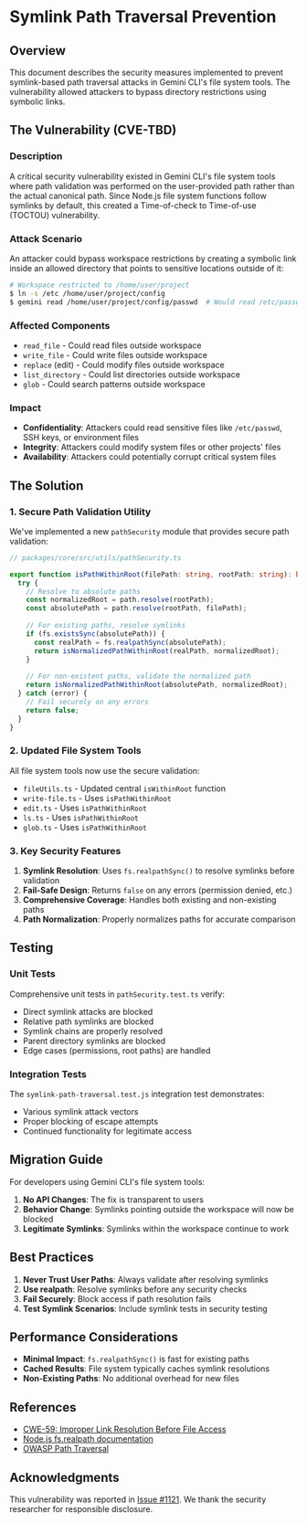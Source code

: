 # Symlink Path Traversal Prevention

## Overview

This document describes the security measures implemented to prevent symlink-based path traversal attacks in Gemini CLI's file system tools. The vulnerability allowed attackers to bypass directory restrictions using symbolic links.

## The Vulnerability (CVE-TBD)

### Description

A critical security vulnerability existed in Gemini CLI's file system tools where path validation was performed on the user-provided path rather than the actual canonical path. Since Node.js file system functions follow symlinks by default, this created a Time-of-check to Time-of-use (TOCTOU) vulnerability.

### Attack Scenario

An attacker could bypass workspace restrictions by creating a symbolic link inside an allowed directory that points to sensitive locations outside of it:

```bash
# Workspace restricted to /home/user/project
$ ln -s /etc /home/user/project/config
$ gemini read /home/user/project/config/passwd  # Would read /etc/passwd!
```

### Affected Components

- `read_file` - Could read files outside workspace
- `write_file` - Could write files outside workspace  
- `replace` (edit) - Could modify files outside workspace
- `list_directory` - Could list directories outside workspace
- `glob` - Could search patterns outside workspace

### Impact

- **Confidentiality**: Attackers could read sensitive files like `/etc/passwd`, SSH keys, or environment files
- **Integrity**: Attackers could modify system files or other projects' files
- **Availability**: Attackers could potentially corrupt critical system files

## The Solution

### 1. Secure Path Validation Utility

We've implemented a new `pathSecurity` module that provides secure path validation:

```typescript
// packages/core/src/utils/pathSecurity.ts

export function isPathWithinRoot(filePath: string, rootPath: string): boolean {
  try {
    // Resolve to absolute paths
    const normalizedRoot = path.resolve(rootPath);
    const absolutePath = path.resolve(rootPath, filePath);
    
    // For existing paths, resolve symlinks
    if (fs.existsSync(absolutePath)) {
      const realPath = fs.realpathSync(absolutePath);
      return isNormalizedPathWithinRoot(realPath, normalizedRoot);
    }
    
    // For non-existent paths, validate the normalized path
    return isNormalizedPathWithinRoot(absolutePath, normalizedRoot);
  } catch (error) {
    // Fail securely on any errors
    return false;
  }
}
```

### 2. Updated File System Tools

All file system tools now use the secure validation:

- `fileUtils.ts` - Updated central `isWithinRoot` function
- `write-file.ts` - Uses `isPathWithinRoot` 
- `edit.ts` - Uses `isPathWithinRoot`
- `ls.ts` - Uses `isPathWithinRoot`
- `glob.ts` - Uses `isPathWithinRoot`

### 3. Key Security Features

1. **Symlink Resolution**: Uses `fs.realpathSync()` to resolve symlinks before validation
2. **Fail-Safe Design**: Returns `false` on any errors (permission denied, etc.)
3. **Comprehensive Coverage**: Handles both existing and non-existing paths
4. **Path Normalization**: Properly normalizes paths for accurate comparison

## Testing

### Unit Tests

Comprehensive unit tests in `pathSecurity.test.ts` verify:
- Direct symlink attacks are blocked
- Relative path symlinks are blocked
- Symlink chains are properly resolved
- Parent directory symlinks are blocked
- Edge cases (permissions, root paths) are handled

### Integration Tests

The `symlink-path-traversal.test.js` integration test demonstrates:
- Various symlink attack vectors
- Proper blocking of escape attempts
- Continued functionality for legitimate access

## Migration Guide

For developers using Gemini CLI's file system tools:

1. **No API Changes**: The fix is transparent to users
2. **Behavior Change**: Symlinks pointing outside the workspace will now be blocked
3. **Legitimate Symlinks**: Symlinks within the workspace continue to work

## Best Practices

1. **Never Trust User Paths**: Always validate after resolving symlinks
2. **Use realpath**: Resolve symlinks before any security checks
3. **Fail Securely**: Block access if path resolution fails
4. **Test Symlink Scenarios**: Include symlink tests in security testing

## Performance Considerations

- **Minimal Impact**: `fs.realpathSync()` is fast for existing paths
- **Cached Results**: File system typically caches symlink resolutions
- **Non-Existing Paths**: No additional overhead for new files

## References

- [CWE-59: Improper Link Resolution Before File Access](https://cwe.mitre.org/data/definitions/59.html)
- [Node.js fs.realpath documentation](https://nodejs.org/api/fs.html#fsrealpathpath-options-callback)
- [OWASP Path Traversal](https://owasp.org/www-community/attacks/Path_Traversal)

## Acknowledgments

This vulnerability was reported in [Issue #1121](https://github.com/google-gemini/gemini-cli/issues/1121). We thank the security researcher for responsible disclosure.